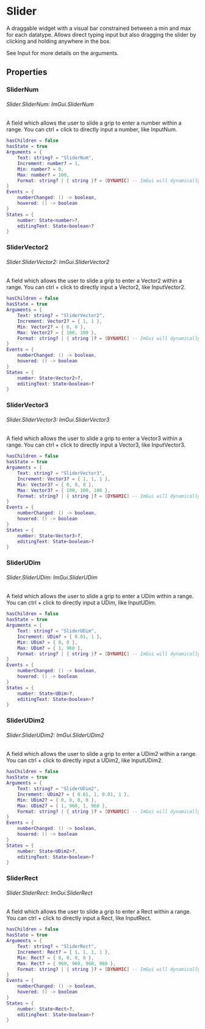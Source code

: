 # Slider
A draggable widget with a visual bar constrained between a min and max for each datatype. Allows direct typing input but also dragging the slider by clicking and holding anywhere in the box.

See Input for more details on the arguments.
## Properties

### SliderNum
###### Slider.SliderNum: ImGui.SliderNum
A field which allows the user to slide a grip to enter a number within a range. You can ctrl + click to directly input a number, like InputNum. 

```lua
hasChildren = false
hasState = true
Arguments = {
    Text: string? = "SliderNum",
    Increment: number? = 1,
    Min: number? = 0,
    Max: number? = 100,
    Format: string? | { string }? = [DYNAMIC] -- ImGui will dynamically generate an approriate format.
}
Events = {
    numberChanged: () -> boolean,
    hovered: () -> boolean
}
States = {
    number: State<number>?,
    editingText: State<boolean>?
}
```

### SliderVector2
###### Slider.SliderVector2: ImGui.SliderVector2
A field which allows the user to slide a grip to enter a Vector2 within a range. You can ctrl + click to directly input a Vector2, like InputVector2. 

```lua
hasChildren = false
hasState = true
Arguments = {
    Text: string? = "SliderVector2",
    Increment: Vector2? = { 1, 1 },
    Min: Vector2? = { 0, 0 },
    Max: Vector2? = { 100, 100 },
    Format: string? | { string }? = [DYNAMIC] -- ImGui will dynamically generate an approriate format.
}
Events = {
    numberChanged: () -> boolean,
    hovered: () -> boolean
}
States = {
    number: State<Vector2>?,
    editingText: State<boolean>?
}
```

### SliderVector3
###### Slider.SliderVector3: ImGui.SliderVector3
A field which allows the user to slide a grip to enter a Vector3 within a range. You can ctrl + click to directly input a Vector3, like InputVector3. 

```lua
hasChildren = false
hasState = true
Arguments = {
    Text: string? = "SliderVector3",
    Increment: Vector3? = { 1, 1, 1 },
    Min: Vector3? = { 0, 0, 0 },
    Max: Vector3? = { 100, 100, 100 },
    Format: string? | { string }? = [DYNAMIC] -- ImGui will dynamically generate an approriate format.
}
Events = {
    numberChanged: () -> boolean,
    hovered: () -> boolean
}
States = {
    number: State<Vector3>?,
    editingText: State<boolean>?
}
```

### SliderUDim
###### Slider.SliderUDim: ImGui.SliderUDim
A field which allows the user to slide a grip to enter a UDim within a range. You can ctrl + click to directly input a UDim, like InputUDim. 

```lua
hasChildren = false
hasState = true
Arguments = {
    Text: string? = "SliderUDim",
    Increment: UDim? = { 0.01, 1 },
    Min: UDim? = { 0, 0 },
    Max: UDim? = { 1, 960 },
    Format: string? | { string }? = [DYNAMIC] -- ImGui will dynamically generate an approriate format.
}
Events = {
    numberChanged: () -> boolean,
    hovered: () -> boolean
}
States = {
    number: State<UDim>?,
    editingText: State<boolean>?
}
```

### SliderUDim2
###### Slider.SliderUDim2: ImGui.SliderUDim2
A field which allows the user to slide a grip to enter a UDim2 within a range. You can ctrl + click to directly input a UDim2, like InputUDim2. 

```lua
hasChildren = false
hasState = true
Arguments = {
    Text: string? = "SliderUDim2",
    Increment: UDim2? = { 0.01, 1, 0.01, 1 },
    Min: UDim2? = { 0, 0, 0, 0 },
    Max: UDim2? = { 1, 960, 1, 960 },
    Format: string? | { string }? = [DYNAMIC] -- ImGui will dynamically generate an approriate format.
}
Events = {
    numberChanged: () -> boolean,
    hovered: () -> boolean
}
States = {
    number: State<UDim2>?,
    editingText: State<boolean>?
}
```

### SliderRect
###### Slider.SliderRect: ImGui.SliderRect
A field which allows the user to slide a grip to enter a Rect within a range. You can ctrl + click to directly input a Rect, like InputRect. 

```lua
hasChildren = false
hasState = true
Arguments = {
    Text: string? = "SliderRect",
    Increment: Rect? = { 1, 1, 1, 1 },
    Min: Rect? = { 0, 0, 0, 0 },
    Max: Rect? = { 960, 960, 960, 960 },
    Format: string? | { string }? = [DYNAMIC] -- ImGui will dynamically generate an approriate format.
}
Events = {
    numberChanged: () -> boolean,
    hovered: () -> boolean
}
States = {
    number: State<Rect>?,
    editingText: State<boolean>?
}
```
